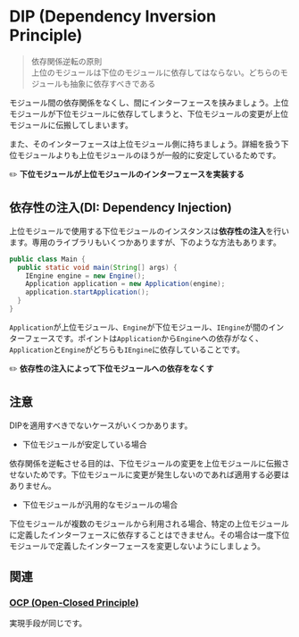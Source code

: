 # DIP (Dependency Inversion Principle)
> 依存関係逆転の原則  
> 上位のモジュールは下位のモジュールに依存してはならない。どちらのモジュールも抽象に依存すべきである

モジュール間の依存関係をなくし、間にインターフェースを挟みましょう。上位モジュールが下位モジュールに依存してしまうと、下位モジュールの変更が上位モジュールに伝搬してしまいます。

また、そのインターフェースは上位モジュール側に持ちましょう。詳細を扱う下位モジュールよりも上位モジュールのほうが一般的に安定しているためです。

:pencil2: **下位モジュールが上位モジュールのインターフェースを実装する**

## 依存性の注入(DI: Dependency Injection)
上位モジュールで使用する下位モジュールのインスタンスは**依存性の注入**を行います。専用のライブラリもいくつかありますが、下のような方法もあります。

```java
public class Main {
  public static void main(String[] args) {
    IEngine engine = new Engine();
    Application application = new Application(engine);
    application.startApplication();
  }
}
```

`Application`が上位モジュール、`Engine`が下位モジュール、`IEngine`が間のインターフェースです。ポイントは`Application`から`Engine`への依存がなく、`Application`と`Engine`がどちらも`IEngine`に依存していることです。

:pencil2: **依存性の注入によって下位モジュールへの依存をなくす**

## 注意
DIPを適用すべきでないケースがいくつかあります。
- 下位モジュールが安定している場合

依存関係を逆転させる目的は、下位モジュールの変更を上位モジュールに伝搬させないためです。下位モジュールに変更が発生しないのであれば適用する必要はありません。

- 下位モジュールが汎用的なモジュールの場合

下位モジュールが複数のモジュールから利用される場合、特定の上位モジュールに定義したインターフェースに依存することはできません。その場合は一度下位モジュールで定義したインターフェースを変更しないようにしましょう。

## 関連
### [OCP (Open-Closed Principle)](OCP.md)
実現手段が同じです。
